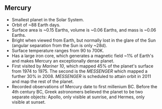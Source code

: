 Mercury
-------

* Smallest planet in the Solar System.
* Orbit of ~88 Earth days.
* Surface area is ~0.15 Earths, volume is ~0.06 Earths, and mass is ~0.06 Earths.
* Bright when viewed from Earth, but normally lost in the glare of the Sun (angular separation from the Sun is only ~28d).
* Surface temperature ranges from 90 to 700K.
* Has a large iron core, which generates a magnetic field ~1% of Earth's and makes Mercury an exceptionally dense planet.
* First visited by _Mariner 10_, which mapped 45% of the planet's surface from 1974 to 1975. The second is the _MESSENGER_ which mapped a further 30% in 2008. _MESSENGER_ is scheduled to attain orbit in  2011 and map the rest of the planet.
* Recorded observations of Mercury date to first millenium BC. Before the 4th century BC, Greek astronomers believed the planet to be two separate objects: Apollo, only visible at sunrise, and Hermes, only visible at sunset.
